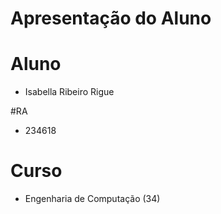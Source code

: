 # Apresentação do Aluno

# Aluno
* Isabella Ribeiro Rigue

#RA
* 234618

# Curso
* Engenharia de Computação (34)
